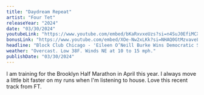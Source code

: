 ```yaml
---
title: "Daydream Repeat"
artist: "Four Tet"
releaseYear: "2024"
date: "03/30/2024"
youtubeLink: "https://www.youtube.com/embed/bKaRxvxeUzs?si=n4SuJ0EfiMCX0g0M"
bonusLink: "https://www.youtube.com/embed/XOe-Nw2xLKk?si=NHAQ0GtMzvaveLZ4"
headline: "Block Club Chicago - 'Eileen O’Neill Burke Wins Democratic State’s Attorney Primary'"
weather: "Overcast. Low 38F. Winds NE at 10 to 15 mph."
publishDate: "03/30/2024"
---
```


I am training for the Brooklyn Half Marathon in April this year. I always move a little bit faster on my runs when I'm listening to house. Love this recent track from FT.
